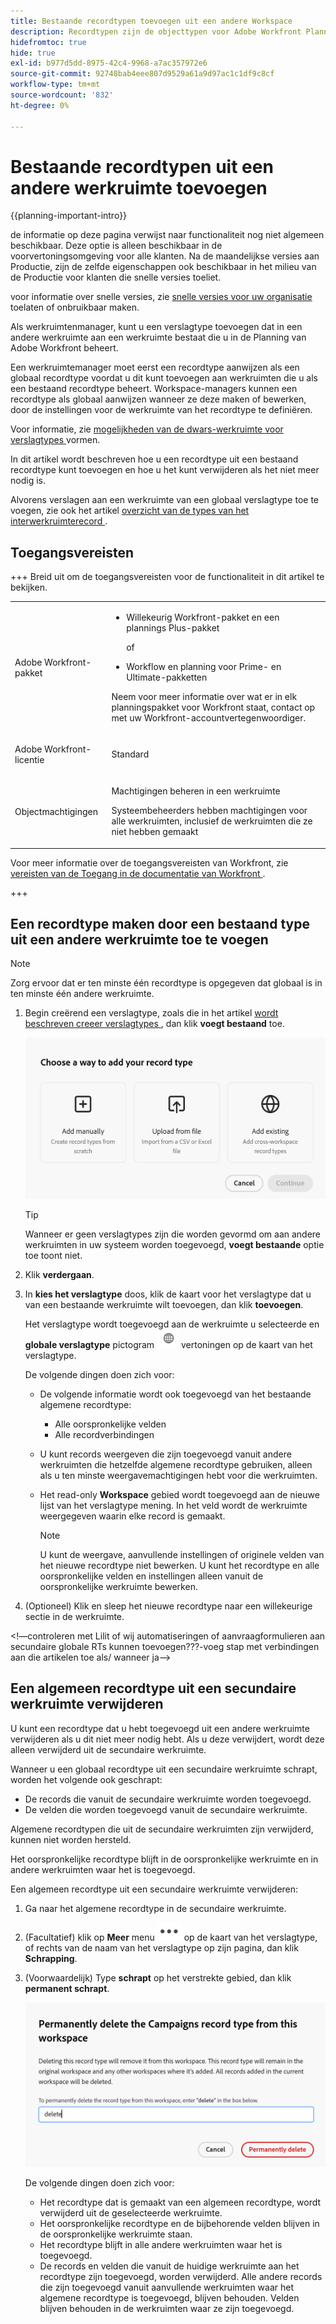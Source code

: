 ```yaml
---
title: Bestaande recordtypen toevoegen uit een andere Workspace
description: Recordtypen zijn de objecttypen voor Adobe Workfront Planning. In de Planning van Workfront, kunt u een bestaand verslagtype toevoegen dat in een andere werkruimte wordt gecreeerd.
hidefromtoc: true
hide: true
exl-id: b977d5dd-8975-42c4-9968-a7ac357972e6
source-git-commit: 92748bab4eee807d9529a61a9d97ac1c1df9c8cf
workflow-type: tm+mt
source-wordcount: '832'
ht-degree: 0%

---
```


<!-- add these to the metadata, when making this public: 

feature: Workfront Planning
role: User, Admin
author: Alina
recommendations: noDisplay, noCatalog
-->

# Bestaande recordtypen uit een andere werkruimte toevoegen

{{planning-important-intro}}

<span class="preview"> de informatie op deze pagina verwijst naar functionaliteit nog niet algemeen beschikbaar. Deze optie is alleen beschikbaar in de voorvertoningsomgeving voor alle klanten. Na de maandelijkse versies aan Productie, zijn de zelfde eigenschappen ook beschikbaar in het milieu van de Productie voor klanten die snelle versies toeliet. </span>

<span class="preview"> voor informatie over snelle versies, zie [ snelle versies voor uw organisatie ](/help/quicksilver/administration-and-setup/set-up-workfront/configure-system-defaults/enable-fast-release-process.md) toelaten of onbruikbaar maken. </span>

Als werkruimtenmanager, kunt u een verslagtype toevoegen dat in een andere werkruimte aan een werkruimte bestaat die u in de Planning van Adobe Workfront beheert.

Een werkruimtemanager moet eerst een recordtype aanwijzen als een globaal recordtype voordat u dit kunt toevoegen aan werkruimten die u als een bestaand recordtype beheert. Workspace-managers kunnen een recordtype als globaal aanwijzen wanneer ze deze maken of bewerken, door de instellingen voor de werkruimte van het recordtype te definiëren.

Voor informatie, zie [ mogelijkheden van de dwars-werkruimte voor verslagtypes ](/help/quicksilver/planning/architecture/configure-record-type-cross-workspace-capabilities.md) vormen.

In dit artikel wordt beschreven hoe u een recordtype uit een bestaand recordtype kunt toevoegen en hoe u het kunt verwijderen als het niet meer nodig is.

Alvorens verslagen aan een werkruimte van een globaal verslagtype toe te voegen, zie ook het artikel [ overzicht van de types van het interwerkruimterecord ](/help/quicksilver/planning/architecture/cross-workspace-record-types-overview.md).


## Toegangsvereisten

+++ Breid uit om de toegangsvereisten voor de functionaliteit in dit artikel te bekijken.

<table style="table-layout:auto"> 
<col> 
</col> 
<col> 
</col> 
<tbody> 
    <tr> 
<tr> 
</tr>   
<tr> 
   <td role="rowheader"><p>Adobe Workfront-pakket</p></td> 
   <td> 
<ul><li><p>Willekeurig Workfront-pakket en een plannings Plus-pakket</p></li>
of
<li><p>Workflow en planning voor Prime- en Ultimate-pakketten</li></ul>
<p>Neem voor meer informatie over wat er in elk planningspakket voor Workfront staat, contact op met uw Workfront-accountvertegenwoordiger. </p> 
   </td> 
  <tr> 
   <td role="rowheader"><p>Adobe Workfront-licentie</p></td> 
   <td><p>Standard</p>
   </td> 
  </tr> 
  <tr> 
   <td role="rowheader"><p>Objectmachtigingen</p></td> 
   <td>   <p>Machtigingen beheren in een werkruimte</p>  
   <p>Systeembeheerders hebben machtigingen voor alle werkruimten, inclusief de werkruimten die ze niet hebben gemaakt</p>  </td> 
  </tr>  
</tbody> 
</table>

Voor meer informatie over de toegangsvereisten van Workfront, zie [ vereisten van de Toegang in de documentatie van Workfront ](/help/quicksilver/administration-and-setup/add-users/access-levels-and-object-permissions/access-level-requirements-in-documentation.md).

+++   

<!--Old:
<table style="table-layout:auto"> 
<col> 
</col> 
<col> 
</col> 
<tbody> 
    <tr> 
<tr> 

  </tr>   
<tr> 
   <td role="rowheader"><p>Adobe Workfront package</p></td> 
   <td> 
<ul><li><p>Any Workfront package</p></li>
<p>And</p>
<li><p>Any Planning package to create connectable record types</p></li>
<li><p>A Planning Plus package to create global record types</p></li>
</ul>
Or:
<ul><li><p>A Prime or Ultimate Workflow package</p> </li>
And
<li><p>A Planning Prime or Ultimate package</p></li></ul>
<p>For more information about what is included in each Workfront Planning package, contact your Workfront account manager. </p> 
   </td> 

  <tr> 
   <td role="rowheader"><p>Adobe Workfront license</p></td> 
   <td><p>Standard</p>
   </td> 
  </tr> 
  <tr> 
   <td role="rowheader"><p>Object permissions</p></td> 
   <td>   <p>Manage permissions to a workspace and to the record type</a> </p>  
   <p>System Administrators have permissions to all workspaces, including the ones they did not create</p>  </td> 
  </tr>  
</tbody> 
</table>-->

## Een recordtype maken door een bestaand type uit een andere werkruimte toe te voegen

>[!NOTE]
>
>Zorg ervoor dat er ten minste één recordtype is opgegeven dat globaal is in ten minste één andere werkruimte.

1. Begin creërend een verslagtype, zoals die in het artikel [ wordt beschreven creeer verslagtypes ](/help/quicksilver/planning/architecture/create-record-types.md), dan klik **voegt bestaand** toe. <!--check this - the option might have been renamed in the UI-->

   ![ Modal om verslagtype met optie toe te voegen van een andere werkruimte ](assets/add-record-type-from-existing-workspace-option-when-creating-records.png)

   >[!TIP]
   >
   >Wanneer er geen verslagtypes zijn die worden gevormd om aan andere werkruimten in uw systeem worden toegevoegd, **voegt bestaande** optie toe toont niet.

1. Klik **verdergaan**.
1. In **kies het verslagtype** doos, klik de kaart voor het verslagtype dat u van een bestaande werkruimte wilt toevoegen, dan klik **toevoegen**.

   Het verslagtype wordt toegevoegd aan de werkruimte u selecteerde en **globale verslagtype** pictogram ![](assets/global-icon.png) vertoningen op de kaart van het verslagtype.

   De volgende dingen doen zich voor:

   * De volgende informatie wordt ook toegevoegd van het bestaande algemene recordtype:

      * Alle oorspronkelijke velden
      * Alle recordverbindingen
   * U kunt records weergeven die zijn toegevoegd vanuit andere werkruimten die hetzelfde algemene recordtype gebruiken, alleen als u ten minste weergavemachtigingen hebt voor die werkruimten.
   * Het read-only **Workspace** gebied wordt toegevoegd aan de nieuwe lijst van het verslagtype mening. In het veld wordt de werkruimte weergegeven waarin elke record is gemaakt.

     >[!NOTE]
     >
     >U kunt de weergave, aanvullende instellingen of originele velden van het nieuwe recordtype niet bewerken. U kunt het recordtype en alle oorspronkelijke velden en instellingen alleen vanuit de oorspronkelijke werkruimte bewerken.

1. (Optioneel) Klik en sleep het nieuwe recordtype naar een willekeurige sectie in de werkruimte.

<!--This will be released later with another epic: 
1. In the table view, click the **+** icon in the upper-right corner to add new fields. For information, see [Create fields](/help/quicksilver/planning/fields/create-fields.md).
1. (Optional) Click the **More** menu ![More menu](assets/more-menu.png) in the new record type's card, or to the right of the record type's name on its page, then click **Share** to share it with other users in the same workspace, or adjust their permissions to the record type.
-->

&lt;!—controleren met Lilit of wij automatiseringen of aanvraagformulieren aan secundaire globale RTs kunnen toevoegen???-voeg stap met verbindingen aan die artikelen toe als/ wanneer ja—>

## Een algemeen recordtype uit een secundaire werkruimte verwijderen

U kunt een recordtype dat u hebt toegevoegd uit een andere werkruimte verwijderen als u dit niet meer nodig hebt. Als u deze verwijdert, wordt deze alleen verwijderd uit de secundaire werkruimte.

Wanneer u een globaal recordtype uit een secundaire werkruimte schrapt, worden het volgende ook geschrapt:

* De records die vanuit de secundaire werkruimte worden toegevoegd.
* De velden die worden toegevoegd vanuit de secundaire werkruimte.

Algemene recordtypen die uit de secundaire werkruimten zijn verwijderd, kunnen niet worden hersteld.

Het oorspronkelijke recordtype blijft in de oorspronkelijke werkruimte en in andere werkruimten waar het is toegevoegd.

Een algemeen recordtype uit een secundaire werkruimte verwijderen:

1. Ga naar het algemene recordtype in de secundaire werkruimte.

1. (Facultatief) klik op **Meer** menu ![ Meer menu ](assets/more-menu.png) op de kaart van het verslagtype, of rechts van de naam van het verslagtype op zijn pagina, dan klik **Schrapping**.
1. (Voorwaardelijk) Type **schrapt** op het verstrekte gebied, dan klik **permanent schrapt**.

   ![ Schrap secundaire globale doos van de verslagtype bevestiging ](assets/delete-secondary-global-record-type.png)

   De volgende dingen doen zich voor:

   * Het recordtype dat is gemaakt van een algemeen recordtype, wordt verwijderd uit de geselecteerde werkruimte.
   * Het oorspronkelijke recordtype en de bijbehorende velden blijven in de oorspronkelijke werkruimte staan.
   * Het recordtype blijft in alle andere werkruimten waar het is toegevoegd.
   * De records en velden die vanuit de huidige werkruimte aan het recordtype zijn toegevoegd, worden verwijderd. Alle andere records die zijn toegevoegd vanuit aanvullende werkruimten waar het algemene recordtype is toegevoegd, blijven behouden. Velden blijven behouden in de werkruimten waar ze zijn toegevoegd.





